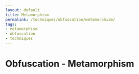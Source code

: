 ```yaml
---
layout: default
title: Metamorphism
permalink: /techniques/obfuscation/metamorphism/
tags:
- metamorphism
- obfuscation
- techniques
---
```


# Obfuscation - Metamorphism
